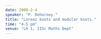 ```yaml
---
date: 2008-2-4
speaker: "P. Dehornoy."
title: "Lorenz knots and modular knots."
time: "4-5 pm" 
venue: "LH 1, IISc Maths Dept"
---
```


